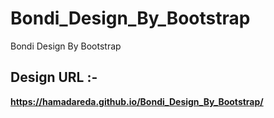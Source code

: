 # Bondi_Design_By_Bootstrap
Bondi Design By Bootstrap

## Design URL :-
**https://hamadareda.github.io/Bondi_Design_By_Bootstrap/**

